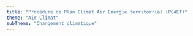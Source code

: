 ```yaml
---
title: "Procédure de Plan Climat Air Energie territorrial (PCAET)"
theme: "Air Climat"
subTheme: "Changement climatique"
---
```

